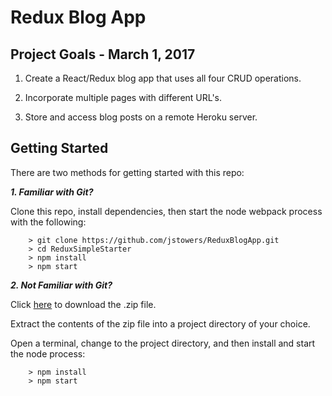 # Redux Blog App #

## Project Goals - March 1, 2017

1.  Create a React/Redux blog app that uses all four CRUD operations.

2.  Incorporate multiple pages with different URL's.

3.  Store and access blog posts on a remote Heroku server.

## Getting Started

There are two methods for getting started with this repo:

***1.  Familiar with Git?***

Clone this repo, install dependencies, then start the node webpack process with the following:

```
	> git clone https://github.com/jstowers/ReduxBlogApp.git
	> cd ReduxSimpleStarter
	> npm install
	> npm start
```

***2.  Not Familiar with Git?***

Click [here](https://github.com/jstowers/ReduxBlogApp/archive/master.zip) to download the .zip file.  

Extract the contents of the zip file into a project directory of your choice. 

Open a terminal, change to the project directory, and then install and start the node process:

```
	> npm install
	> npm start
```
